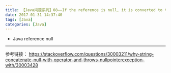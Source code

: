 ```yaml
---
title: 【Java问题系列】08——If the reference is null, it is converted to the string null
date: 2017-01-31 14:37:40
tags: [Java]
categories: [Java]
---
```

- Java reference null
<!-- more -->

--------------------------------

参考链接：
https://stackoverflow.com/questions/30003211/why-string-concatenate-null-with-operator-and-throws-nullpointerexception-with/30003428